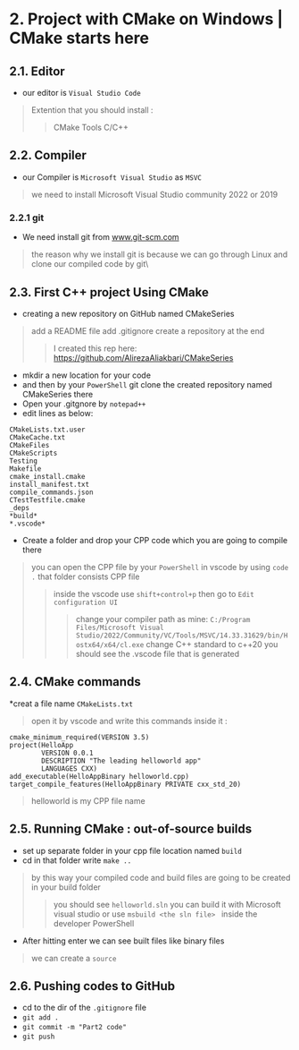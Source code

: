# 2. Project with CMake on Windows | CMake starts here 

## 2.1. Editor 
* our editor is  `Visual Studio Code`
> Extention that you should install :
>> CMake Tools
>> C/C++

## 2.2. Compiler
* our Compiler is `Microsoft Visual Studio` as `MSVC`
> we need to install Microsoft Visual Studio community 2022 or 2019

### 2.2.1 git
* We need  install git from  www.git-scm.com 
> the reason why we install git is because we can go through Linux and clone our compiled code by git\

## 2.3. First C++ project Using CMake

 * creating a new repository on GitHub named CMakeSeries
> add a README file 
> add .gitignore
> create a repository at the end 
>> I created this rep here:  https://github.com/AlirezaAliakbari/CMakeSeries

* mkdir a new location for your code
* and then by your `PowerShell` git clone the created repository named CMakeSeries there
* Open your .gitgnore by `notepad++`
* edit lines as below:
```
CMakeLists.txt.user
CMakeCache.txt
CMakeFiles
CMakeScripts
Testing
Makefile
cmake_install.cmake
install_manifest.txt
compile_commands.json
CTestTestfile.cmake
_deps
*build*
*.vscode* 

```
* Create a folder and drop your CPP code which you are going to compile there
> you can open the CPP file by your `PowerShell` in vscode by using `code .` that folder consists CPP file
>> inside the vscode use `shift+control+p` then go to  `Edit configuration UI`
>>> change your compiler path as mine: `C:/Program Files/Microsoft Visual Studio/2022/Community/VC/Tools/MSVC/14.33.31629/bin/Hostx64/x64/cl.exe`
>>> change C++ standard to c++20
>> you should see the .vscode file that is generated

## 2.4. CMake commands
*creat a file name `CMakeLists.txt` 
> open it by vscode and write this commands inside it :
```
cmake_minimum_required(VERSION 3.5) 
project(HelloApp
        VERSION 0.0.1
        DESCRIPTION "The leading helloworld app"
        LANGUAGES CXX) 
add_executable(HelloAppBinary helloworld.cpp)
target_compile_features(HelloAppBinary PRIVATE cxx_std_20)
```
> helloworld is my CPP file name

## 2.5. Running CMake : out-of-source builds

* set up separate folder in your cpp file location named `build`
* cd in that folder write `make ..` 
> by this way your compiled code and build files are going to be created in your build folder
>> you should see `helloworld.sln`
>> you can build it with Microsoft visual studio or use `msbuild <the sln file> ` inside the developer PowerShell
*  After hitting enter we can see built files like binary files 
> we can create a `source`

## 2.6. Pushing codes to GitHub

* cd to the dir of the `.gitignore` file
* `git add .`
*  `git commit -m "Part2 code" `
*   `git push`
